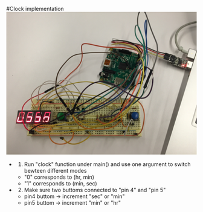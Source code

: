 #Clock implementation
![alt tag](https://github.com/wrn14897/Clock/blob/master/demo.jpg) <br />
* 1. Run "clock" function under main() and use one argument to switch bewteen different modes <br />
   - "0" corresponds to (hr, min)  <br />
   - "1" corresponds to (min, sec) <br />

* 2. Make sure two buttoms connected to "pin 4" and "pin 5" <br />
   - pin4 buttom -> increment "sec" or "min" <br />
   - pin5 buttom -> increment "min" or "hr"



